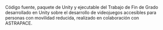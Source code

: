 Código fuente, paquete de Unity y ejecutable del Trabajo de Fin de Grado desarrollado en Unity sobre el desarrollo de videojuegos accesibles para personas con movilidad reducida, realizado en colaboración con ASTRAPACE.
